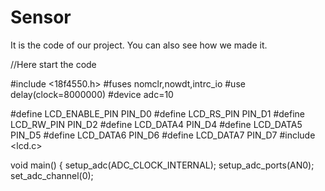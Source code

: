   # Sensor
It is the code of our project. You can also see how we made it.

//Here start the code

#include <18f4550.h>
#fuses nomclr,nowdt,intrc_io
#use delay(clock=8000000)
#device adc=10 


#define LCD_ENABLE_PIN PIN_D0
#define LCD_RS_PIN PIN_D1
#define LCD_RW_PIN PIN_D2
#define LCD_DATA4 PIN_D4
#define LCD_DATA5 PIN_D5
#define LCD_DATA6 PIN_D6
#define LCD_DATA7 PIN_D7 
#include <lcd.c> 

void main()
{
   setup_adc(ADC_CLOCK_INTERNAL);
   setup_adc_ports(AN0);
   set_adc_channel(0);

